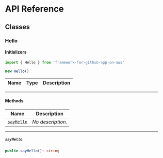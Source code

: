 # API Reference <a name="API Reference" id="api-reference"></a>



## Classes <a name="Classes" id="Classes"></a>

### Hello <a name="Hello" id="framework-for-github-app-on-aws.Hello"></a>

#### Initializers <a name="Initializers" id="framework-for-github-app-on-aws.Hello.Initializer"></a>

```typescript
import { Hello } from 'framework-for-github-app-on-aws'

new Hello()
```

| **Name** | **Type** | **Description** |
| --- | --- | --- |

---

#### Methods <a name="Methods" id="Methods"></a>

| **Name** | **Description** |
| --- | --- |
| <code><a href="#framework-for-github-app-on-aws.Hello.sayHello">sayHello</a></code> | *No description.* |

---

##### `sayHello` <a name="sayHello" id="framework-for-github-app-on-aws.Hello.sayHello"></a>

```typescript
public sayHello(): string
```





